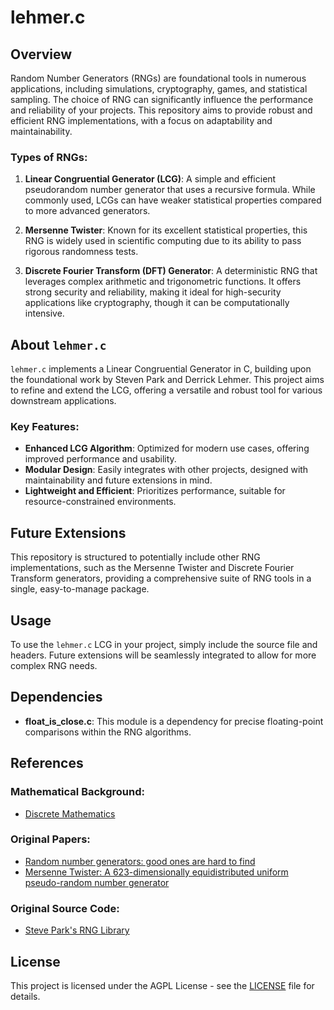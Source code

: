 # lehmer.c

## Overview

Random Number Generators (RNGs) are foundational tools in numerous applications, including simulations, cryptography, games, and statistical sampling. The choice of RNG can significantly influence the performance and reliability of your projects. This repository aims to provide robust and efficient RNG implementations, with a focus on adaptability and maintainability.

### Types of RNGs:

1. **Linear Congruential Generator (LCG)**: A simple and efficient pseudorandom number generator that uses a recursive formula. While commonly used, LCGs can have weaker statistical properties compared to more advanced generators.
   
2. **Mersenne Twister**: Known for its excellent statistical properties, this RNG is widely used in scientific computing due to its ability to pass rigorous randomness tests.
   
3. **Discrete Fourier Transform (DFT) Generator**: A deterministic RNG that leverages complex arithmetic and trigonometric functions. It offers strong security and reliability, making it ideal for high-security applications like cryptography, though it can be computationally intensive.

## About `lehmer.c`

`lehmer.c` implements a Linear Congruential Generator in C, building upon the foundational work by Steven Park and Derrick Lehmer. This project aims to refine and extend the LCG, offering a versatile and robust tool for various downstream applications.

### Key Features:

- **Enhanced LCG Algorithm**: Optimized for modern use cases, offering improved performance and usability.
- **Modular Design**: Easily integrates with other projects, designed with maintainability and future extensions in mind.
- **Lightweight and Efficient**: Prioritizes performance, suitable for resource-constrained environments.

## Future Extensions

This repository is structured to potentially include other RNG implementations, such as the Mersenne Twister and Discrete Fourier Transform generators, providing a comprehensive suite of RNG tools in a single, easy-to-manage package.

## Usage

To use the `lehmer.c` LCG in your project, simply include the source file and headers. Future extensions will be seamlessly integrated to allow for more complex RNG needs.

## Dependencies

- **float_is_close.c**: This module is a dependency for precise floating-point comparisons within the RNG algorithms.

## References

### Mathematical Background:
- [Discrete Mathematics](https://math.libretexts.org/Bookshelves/Combinatorics_and_Discrete_Mathematics/Discrete_Mathematics_(Levin))

### Original Papers:
- [Random number generators: good ones are hard to find](https://dl.acm.org/doi/10.1145/63039.63042)
- [Mersenne Twister: A 623-dimensionally equidistributed uniform pseudo-random number generator](https://dl.acm.org/doi/10.1145/272991.272995)

### Original Source Code:
- [Steve Park's RNG Library](https://www.cs.wm.edu/~va/software/park/park.html)

## License
This project is licensed under the AGPL License - see the [LICENSE](LICENSE) file for details.

